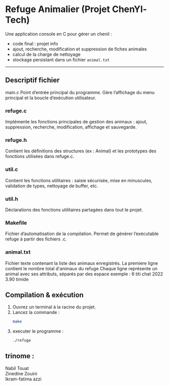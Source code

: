 # Refuge Animalier (Projet ChenYl-Tech)

Une application console en C pour gérer un chenil :
- code final : projet info 
- ajout, recherche, modification et suppression de fiches animales  
- calcul de la charge de nettoyage  
- stockage persistant dans un fichier `animal.txt`

---
## Descriptif fichier
main.c
Point d’entrée principal du programme.
Gère l’affichage du menu principal et la boucle d’exécution utilisateur.

### refuge.c
Implémente les fonctions principales de gestion des animaux :
ajout, suppression, recherche, modification, affichage et sauvegarde.

### refuge.h
Contient les définitions des structures (ex : Animal)
et les prototypes des fonctions utilisées dans refuge.c.

### util.c
Contient les fonctions utilitaires :
saisie sécurisée, mise en minuscules, validation de types, nettoyage de buffer, etc.

### util.h
Déclarations des fonctions utilitaires partagées dans tout le projet.

### Makefile
Fichier d’automatisation de la compilation.
Permet de générer l’exécutable refuge à partir des fichiers .c.

### animal.txt
Fichier texte contenant la liste des animaux enregistrés.
La premiere ligne contient le nombre total d'animaux du refuge
Chaque ligne représente un animal avec ses attributs, séparés par des espace
exemple : 6 titi chat 2022 3.90 timide


## Compilation & exécution

1. Ouvrez un terminal à la racine du projet.  
2. Lancez la commande :
   ```bash
   make
   ```
3. executer le programme : 
    ```bash 
    ./refuge
    ```
## trinome :

Nabil Touat    
Zinedine Zouini    
Ikram-fatima azzi


